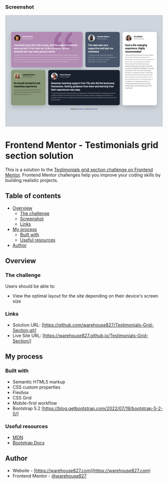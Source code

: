 ### Screenshot

![](screenshots/testimonials-grid-section-solution--warehouse827.png)

# Frontend Mentor - Testimonials grid section solution

This is a solution to the [Testimonials grid section challenge on Frontend Mentor](https://www.frontendmentor.io/challenges/testimonials-grid-section-Nnw6J7Un7). Frontend Mentor challenges help you improve your coding skills by building realistic projects.

## Table of contents

- [Overview](#overview)
  - [The challenge](#the-challenge)
  - [Screenshot](#screenshot)
  - [Links](#links)
- [My process](#my-process)
  - [Built with](#built-with)
  - [Useful resources](#useful-resources)
- [Author](#author)

## Overview

### The challenge

Users should be able to:

- View the optimal layout for the site depending on their device's screen size

### Links

- Solution URL: [https://github.com/warehouse827/Testimonials-Grid-Section.git]
- Live Site URL: [https://warehouse827.github.io/Testimonials-Grid-Section/]

## My process

### Built with

- Semantic HTML5 markup
- CSS custom properties
- Flexbox
- CSS Grid
- Mobile-first workflow
- Bootstrap 5.2 [https://blog.getbootstrap.com/2022/07/19/bootstrap-5-2-0/]

### Useful resources

- [MDN](https://developer.mozilla.org/en-US/)
- [Bootstrap Docs](https://getbootstrap.com/docs/5.2/getting-started/introduction/)

## Author

- Website - [https://warehouse827.com](https://warehouse827.com)
- Frontend Mentor - [@warehouse827](https://www.frontendmentor.io/profile/warehouse827)
